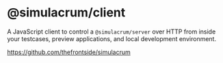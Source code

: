 # @simulacrum/client

A JavaScript client to control a `@simulacrum/server` over HTTP from inside your testcases, preview applications, and local development environment.

https://github.com/thefrontside/simulacrum
